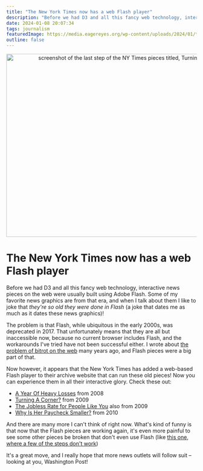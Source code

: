 ```yaml
---
title: "The New York Times now has a web Flash player"
description: "Before we had D3 and all this fancy web technology, interactive news pieces on the web were usually built using Adobe Flash. Since the demise of Flash, they have all benn broken, but now the NY Times has added a web-based Flash player to their archives so they can be experienced again in all their interactive glory!"
date: 2024-01-08 20:07:34
tags: journalism
featuredImage: https://media.eagereyes.org/wp-content/uploads/2024/01/turning-corner.png
outline: false
---
```


<p align="center"><img src="https://media.eagereyes.org/wp-content/uploads/2024/01/turning-corner.png" width="646" height="485" alt="screenshot of the last step of the NY Times pieces titled, Turning A Corner" /></p>

# The New York Times now has a web Flash player

Before we had D3 and all this fancy web technology, interactive news pieces on the web were usually built using Adobe Flash. Some of my favorite news graphics are from that era, and when I talk about them I like to joke that _they're so old they were done in Flash_ (a joke that dates me as much as it dates these news graphics)!

The problem is that Flash, while ubiquitous in the early 2000s, was deprecated in 2017. That unfortunately means that they are all but inaccessible now, because no current browser includes Flash, and the workarounds I've tried have not been successful either. I wrote about [the problem of bitrot on the web](/blog/2016/the-bits-are-rotting-in-the-state-of-data-journalism#the-bits-are-rotting-in-the-state-of-data-journalism) many years ago, and Flash pieces were a big part of that.

Now however, it appears that the New York Times has added a web-based Flash player to their archive website that can run these old pieces! Now you can experience them in all their interactive glory. Check these out:

- [A Year Of Heavy Losses](https://archive.nytimes.com/www.nytimes.com/interactive/2008/09/15/business/20080916-treemap-graphic.html) from 2008
- [Turning A Corner?](https://archive.nytimes.com/www.nytimes.com/interactive/2009/07/02/business/economy/20090705-cycles-graphic.html) from 2009
- [The Jobless Rate for People Like You](https://archive.nytimes.com/www.nytimes.com/interactive/2009/11/06/business/economy/unemployment-lines.html) also from 2009
- [Why Is Her Paycheck Smaller?](https://archive.nytimes.com/www.nytimes.com/interactive/2009/03/01/business/20090301_WageGap.html) from 2010

And there are many more I can't think of right now. What's kind of funny is that now that the Flash pieces are working again, it's even more painful to see some other pieces be broken that don't even use Flash (like [this one, where a few of the steps don't work](https://archive.nytimes.com/www.nytimes.com/interactive/2013/04/16/science/disease-overlap-in-elderly.html))

It's a great move, and I really hope that more news outlets will follow suit – looking at you, Washington Post!

<PostedBy />